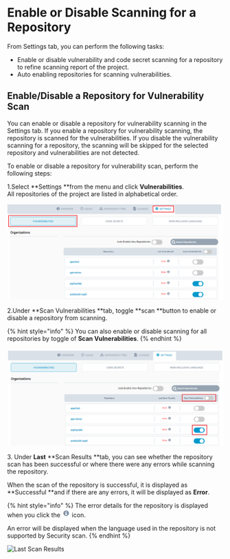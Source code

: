 # Enable or Disable Scanning for a Repository

From Settings tab, you can perform the following tasks:

* Enable or disable vulnerability and code secret scanning for a repository to refine scanning report of the project.
* Auto enabling repositories for scanning vulnerabilities.

## **Enable/Disable a Repository for Vulnerability Scan**

You can enable or disable a repository for vulnerability scanning in the Settings tab. If you enable a repository for vulnerability scanning, the repository is scanned for the vulnerabilities. If you disable the vulnerability scanning for a repository, the scanning will be skipped for the selected repository and vulnerabilities are not detected. &#x20;

To enable or disable a repository for vulnerability scan, perform the following steps:

1.Select **Settings **from the menu and click **Vulnerabilities**.\
All repositories of the project are listed in alphabetical order.&#x20;

![Vulnerabilities Settings](<../.gitbook/assets/vul (1).png>)

2.Under **Scan Vulnerabilities **tab, toggle **scan **button to enable or disable a repository from scanning.&#x20;

{% hint style="info" %}
You can also enable or disable scanning for all repositories by toggle of **Scan Vulnerabilities**.&#x20;
{% endhint %}

![Scan Repositories](<../.gitbook/assets/settings (3).png>)

3\. Under **Last** **Scan Results **tab, you can see whether the repository scan has been successful or where there were any errors while scanning the repository.

When the scan of the repository is successful, it is displayed as **Successful **and if there are any errors, it will be displayed as **Error**.

{% hint style="info" %}
The error details for the repository is displayed when you click the ![](../.gitbook/assets/error.png) icon.&#x20;

An error will be displayed when the language used in the repository is not supported by Security scan.
{% endhint %}

![Last Scan Results](<../.gitbook/assets/last\_scan (2).png>)













